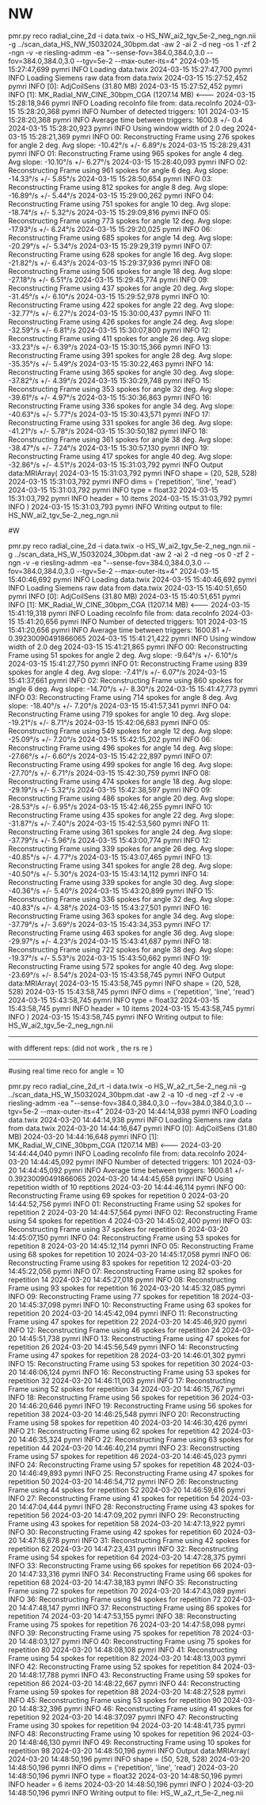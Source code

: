 # NW 

pmr.py reco radial_cine_2d -i data.twix -o HS_NW_ai2_tgv_5e-2_neg_ngn.nii -g ../scan_data_HS_NW_15032024_30bpm.dat -aw 2 -ai 2 -d neg -os 1  -zf 2 -ngn -v -e riesling-admm -ea "--sense-fov=384.0,384.0,3.0 --fov=384.0,384.0,3.0 --tgv=5e-2 --max-outer-its=4"
2024-03-15 15:27:47,699 pymri        INFO     Loading data.twix
2024-03-15 15:27:47,700 pymri        INFO     Loading Siemens raw data from data.twix
2024-03-15 15:27:52,452 pymri        INFO     [0]: AdjCoilSens (31.80 MB)
2024-03-15 15:27:52,452 pymri        INFO     [1]: MK_Radial_NW_CINE_30bpm_CGA (1207.14 MB) <---
2024-03-15 15:28:18,946 pymri        INFO     Loading recoInfo file from: data.recoInfo
2024-03-15 15:28:20,368 pymri        INFO     Number of detected triggers: 101
2024-03-15 15:28:20,368 pymri        INFO     Average time between triggers: 1600.8 +/- 0.4
2024-03-15 15:28:20,923 pymri        INFO     Using window width of 2.0 deg
2024-03-15 15:28:21,369 pymri        INFO     00: Reconstructing Frame using 276 spokes for angle 2 deg. Avg slope: -10.42°/s +/- 6.89°/s
2024-03-15 15:28:29,431 pymri        INFO     01: Reconstructing Frame using 965 spokes for angle 4 deg. Avg slope: -10.10°/s +/- 6.27°/s
2024-03-15 15:28:40,093 pymri        INFO     02: Reconstructing Frame using 961 spokes for angle 6 deg. Avg slope: -14.33°/s +/- 5.85°/s
2024-03-15 15:28:50,654 pymri        INFO     03: Reconstructing Frame using 812 spokes for angle 8 deg. Avg slope: -16.89°/s +/- 5.44°/s
2024-03-15 15:29:00,262 pymri        INFO     04: Reconstructing Frame using 751 spokes for angle 10 deg. Avg slope: -18.74°/s +/- 5.32°/s
2024-03-15 15:29:09,816 pymri        INFO     05: Reconstructing Frame using 773 spokes for angle 12 deg. Avg slope: -17.93°/s +/- 6.24°/s
2024-03-15 15:29:20,025 pymri        INFO     06: Reconstructing Frame using 685 spokes for angle 14 deg. Avg slope: -20.29°/s +/- 5.34°/s
2024-03-15 15:29:29,319 pymri        INFO     07: Reconstructing Frame using 628 spokes for angle 16 deg. Avg slope: -21.82°/s +/- 6.43°/s
2024-03-15 15:29:37,936 pymri        INFO     08: Reconstructing Frame using 506 spokes for angle 18 deg. Avg slope: -27.18°/s +/- 6.51°/s
2024-03-15 15:29:45,774 pymri        INFO     09: Reconstructing Frame using 437 spokes for angle 20 deg. Avg slope: -31.45°/s +/- 6.10°/s
2024-03-15 15:29:52,978 pymri        INFO     10: Reconstructing Frame using 422 spokes for angle 22 deg. Avg slope: -32.77°/s +/- 6.27°/s
2024-03-15 15:30:00,437 pymri        INFO     11: Reconstructing Frame using 426 spokes for angle 24 deg. Avg slope: -32.59°/s +/- 6.81°/s
2024-03-15 15:30:07,800 pymri        INFO     12: Reconstructing Frame using 411 spokes for angle 26 deg. Avg slope: -33.23°/s +/- 6.39°/s
2024-03-15 15:30:15,366 pymri        INFO     13: Reconstructing Frame using 391 spokes for angle 28 deg. Avg slope: -35.35°/s +/- 5.49°/s
2024-03-15 15:30:22,463 pymri        INFO     14: Reconstructing Frame using 365 spokes for angle 30 deg. Avg slope: -37.82°/s +/- 4.39°/s
2024-03-15 15:30:29,748 pymri        INFO     15: Reconstructing Frame using 353 spokes for angle 32 deg. Avg slope: -39.61°/s +/- 4.97°/s
2024-03-15 15:30:36,863 pymri        INFO     16: Reconstructing Frame using 336 spokes for angle 34 deg. Avg slope: -40.63°/s +/- 5.77°/s
2024-03-15 15:30:43,571 pymri        INFO     17: Reconstructing Frame using 331 spokes for angle 36 deg. Avg slope: -41.21°/s +/- 5.78°/s
2024-03-15 15:30:50,182 pymri        INFO     18: Reconstructing Frame using 361 spokes for angle 38 deg. Avg slope: -38.47°/s +/- 7.24°/s
2024-03-15 15:30:57,130 pymri        INFO     19: Reconstructing Frame using 417 spokes for angle 40 deg. Avg slope: -32.86°/s +/- 4.51°/s
2024-03-15 15:31:03,792 pymri        INFO     Output data:MRIArray(
2024-03-15 15:31:03,792 pymri        INFO       shape = (20, 528, 528)
2024-03-15 15:31:03,792 pymri        INFO       dims = ('repetition', 'line', 'read')
2024-03-15 15:31:03,792 pymri        INFO       type = float32
2024-03-15 15:31:03,792 pymri        INFO       header = 10 items
2024-03-15 15:31:03,792 pymri        INFO     )
2024-03-15 15:31:03,793 pymri        INFO     Writing output to file: HS_NW_ai2_tgv_5e-2_neg_ngn.nii


#W 


pmr.py reco radial_cine_2d -i data.twix -o HS_W_ai2_tgv_5e-2_neg_ngn.nii -g ../scan_data_HS_W_15032024_30bpm.dat -aw 2 -ai 2 -d neg -os 0  -zf 2 -ngn -v -e riesling-admm -ea "--sense-fov=384.0,384.0,3.0 --fov=384.0,384.0,3.0 --tgv=5e-2 --max-outer-its=4"
2024-03-15 15:40:46,692 pymri        INFO     Loading data.twix
2024-03-15 15:40:46,692 pymri        INFO     Loading Siemens raw data from data.twix
2024-03-15 15:40:51,650 pymri        INFO     [0]: AdjCoilSens (31.80 MB)
2024-03-15 15:40:51,651 pymri        INFO     [1]: MK_Radial_W_CINE_30bpm_CGA (1207.14 MB) <---
2024-03-15 15:41:19,318 pymri        INFO     Loading recoInfo file from: data.recoInfo
2024-03-15 15:41:20,656 pymri        INFO     Number of detected triggers: 101
2024-03-15 15:41:20,656 pymri        INFO     Average time between triggers: 1600.81 +/- 0.39230090491866065
2024-03-15 15:41:21,422 pymri        INFO     Using window width of 2.0 deg
2024-03-15 15:41:21,865 pymri        INFO     00: Reconstructing Frame using 51 spokes for angle 2 deg. Avg slope: -9.64°/s +/- 6.10°/s
2024-03-15 15:41:27,750 pymri        INFO     01: Reconstructing Frame using 839 spokes for angle 4 deg. Avg slope: -7.41°/s +/- 6.07°/s
2024-03-15 15:41:37,661 pymri        INFO     02: Reconstructing Frame using 860 spokes for angle 6 deg. Avg slope: -14.70°/s +/- 8.30°/s
2024-03-15 15:41:47,773 pymri        INFO     03: Reconstructing Frame using 714 spokes for angle 8 deg. Avg slope: -18.40°/s +/- 7.20°/s
2024-03-15 15:41:57,341 pymri        INFO     04: Reconstructing Frame using 719 spokes for angle 10 deg. Avg slope: -19.21°/s +/- 8.71°/s
2024-03-15 15:42:06,683 pymri        INFO     05: Reconstructing Frame using 549 spokes for angle 12 deg. Avg slope: -25.09°/s +/- 7.20°/s
2024-03-15 15:42:15,202 pymri        INFO     06: Reconstructing Frame using 496 spokes for angle 14 deg. Avg slope: -27.66°/s +/- 6.60°/s
2024-03-15 15:42:22,897 pymri        INFO     07: Reconstructing Frame using 499 spokes for angle 16 deg. Avg slope: -27.70°/s +/- 6.71°/s
2024-03-15 15:42:30,759 pymri        INFO     08: Reconstructing Frame using 474 spokes for angle 18 deg. Avg slope: -29.19°/s +/- 5.32°/s
2024-03-15 15:42:38,597 pymri        INFO     09: Reconstructing Frame using 486 spokes for angle 20 deg. Avg slope: -28.53°/s +/- 6.95°/s
2024-03-15 15:42:46,255 pymri        INFO     10: Reconstructing Frame using 435 spokes for angle 22 deg. Avg slope: -31.87°/s +/- 7.40°/s
2024-03-15 15:42:53,560 pymri        INFO     11: Reconstructing Frame using 361 spokes for angle 24 deg. Avg slope: -37.79°/s +/- 5.96°/s
2024-03-15 15:43:00,774 pymri        INFO     12: Reconstructing Frame using 339 spokes for angle 26 deg. Avg slope: -40.85°/s +/- 4.77°/s
2024-03-15 15:43:07,465 pymri        INFO     13: Reconstructing Frame using 341 spokes for angle 28 deg. Avg slope: -40.50°/s +/- 5.30°/s
2024-03-15 15:43:14,112 pymri        INFO     14: Reconstructing Frame using 339 spokes for angle 30 deg. Avg slope: -40.36°/s +/- 5.40°/s
2024-03-15 15:43:20,899 pymri        INFO     15: Reconstructing Frame using 336 spokes for angle 32 deg. Avg slope: -40.83°/s +/- 4.38°/s
2024-03-15 15:43:27,501 pymri        INFO     16: Reconstructing Frame using 363 spokes for angle 34 deg. Avg slope: -37.79°/s +/- 3.69°/s
2024-03-15 15:43:34,353 pymri        INFO     17: Reconstructing Frame using 463 spokes for angle 36 deg. Avg slope: -29.97°/s +/- 4.23°/s
2024-03-15 15:43:41,687 pymri        INFO     18: Reconstructing Frame using 722 spokes for angle 38 deg. Avg slope: -19.37°/s +/- 5.53°/s
2024-03-15 15:43:50,662 pymri        INFO     19: Reconstructing Frame using 572 spokes for angle 40 deg. Avg slope: -23.69°/s +/- 8.54°/s
2024-03-15 15:43:58,745 pymri        INFO     Output data:MRIArray(
2024-03-15 15:43:58,745 pymri        INFO       shape = (20, 528, 528)
2024-03-15 15:43:58,745 pymri        INFO       dims = ('repetition', 'line', 'read')
2024-03-15 15:43:58,745 pymri        INFO       type = float32
2024-03-15 15:43:58,745 pymri        INFO       header = 10 items
2024-03-15 15:43:58,745 pymri        INFO     )
2024-03-15 15:43:58,745 pymri        INFO     Writing output to file: HS_W_ai2_tgv_5e-2_neg_ngn.nii


_____
with different reps: 
(did not work , the rs re ) 


____
#using real time reco for angle = 10 

pmr.py reco radial_cine_2d_rt -i data.twix -o HS_W_a2_rt_5e-2_neg.nii -g ../scan_data_HS_W_15032024_30bpm.dat -aw 2 -a 10  -d neg  -zf 2 -v -e riesling-admm -ea "--sense-fov=384.0,384.0,3.0 --fov=384.0,384.0,3.0 --tgv=5e-2 --max-outer-its=4" 
2024-03-20 14:44:14,938 pymri        INFO     Loading data.twix
2024-03-20 14:44:14,938 pymri        INFO     Loading Siemens raw data from data.twix
2024-03-20 14:44:16,647 pymri        INFO     [0]: AdjCoilSens (31.80 MB)
2024-03-20 14:44:16,648 pymri        INFO     [1]: MK_Radial_W_CINE_30bpm_CGA (1207.14 MB) <---
2024-03-20 14:44:44,040 pymri        INFO     Loading recoInfo file from: data.recoInfo
2024-03-20 14:44:45,092 pymri        INFO     Number of detected triggers: 101
2024-03-20 14:44:45,092 pymri        INFO     Average time between triggers: 1600.81 +/- 0.39230090491866065
2024-03-20 14:44:45,658 pymri        INFO     Using repetition width of 10 reptitions
2024-03-20 14:44:46,114 pymri        INFO     00: Reconstructing Frame using 69 spokes for repetition 0
2024-03-20 14:44:52,756 pymri        INFO     01: Reconstructing Frame using 52 spokes for repetition 2
2024-03-20 14:44:57,564 pymri        INFO     02: Reconstructing Frame using 54 spokes for repetition 4
2024-03-20 14:45:02,400 pymri        INFO     03: Reconstructing Frame using 37 spokes for repetition 6
2024-03-20 14:45:07,150 pymri        INFO     04: Reconstructing Frame using 53 spokes for repetition 8
2024-03-20 14:45:12,114 pymri        INFO     05: Reconstructing Frame using 68 spokes for repetition 10
2024-03-20 14:45:17,058 pymri        INFO     06: Reconstructing Frame using 83 spokes for repetition 12
2024-03-20 14:45:22,056 pymri        INFO     07: Reconstructing Frame using 82 spokes for repetition 14
2024-03-20 14:45:27,018 pymri        INFO     08: Reconstructing Frame using 93 spokes for repetition 16
2024-03-20 14:45:32,085 pymri        INFO     09: Reconstructing Frame using 77 spokes for repetition 18
2024-03-20 14:45:37,098 pymri        INFO     10: Reconstructing Frame using 63 spokes for repetition 20
2024-03-20 14:45:42,094 pymri        INFO     11: Reconstructing Frame using 47 spokes for repetition 22
2024-03-20 14:45:46,920 pymri        INFO     12: Reconstructing Frame using 46 spokes for repetition 24
2024-03-20 14:45:51,738 pymri        INFO     13: Reconstructing Frame using 47 spokes for repetition 26
2024-03-20 14:45:56,549 pymri        INFO     14: Reconstructing Frame using 47 spokes for repetition 28
2024-03-20 14:46:01,302 pymri        INFO     15: Reconstructing Frame using 53 spokes for repetition 30
2024-03-20 14:46:06,124 pymri        INFO     16: Reconstructing Frame using 53 spokes for repetition 32
2024-03-20 14:46:11,003 pymri        INFO     17: Reconstructing Frame using 52 spokes for repetition 34
2024-03-20 14:46:15,767 pymri        INFO     18: Reconstructing Frame using 56 spokes for repetition 36
2024-03-20 14:46:20,646 pymri        INFO     19: Reconstructing Frame using 56 spokes for repetition 38
2024-03-20 14:46:25,548 pymri        INFO     20: Reconstructing Frame using 58 spokes for repetition 40
2024-03-20 14:46:30,426 pymri        INFO     21: Reconstructing Frame using 62 spokes for repetition 42
2024-03-20 14:46:35,324 pymri        INFO     22: Reconstructing Frame using 63 spokes for repetition 44
2024-03-20 14:46:40,214 pymri        INFO     23: Reconstructing Frame using 57 spokes for repetition 46
2024-03-20 14:46:45,023 pymri        INFO     24: Reconstructing Frame using 57 spokes for repetition 48
2024-03-20 14:46:49,893 pymri        INFO     25: Reconstructing Frame using 47 spokes for repetition 50
2024-03-20 14:46:54,712 pymri        INFO     26: Reconstructing Frame using 44 spokes for repetition 52
2024-03-20 14:46:59,616 pymri        INFO     27: Reconstructing Frame using 41 spokes for repetition 54
2024-03-20 14:47:04,444 pymri        INFO     28: Reconstructing Frame using 43 spokes for repetition 56
2024-03-20 14:47:09,202 pymri        INFO     29: Reconstructing Frame using 43 spokes for repetition 58
2024-03-20 14:47:13,922 pymri        INFO     30: Reconstructing Frame using 42 spokes for repetition 60
2024-03-20 14:47:18,678 pymri        INFO     31: Reconstructing Frame using 42 spokes for repetition 62
2024-03-20 14:47:23,431 pymri        INFO     32: Reconstructing Frame using 54 spokes for repetition 64
2024-03-20 14:47:28,375 pymri        INFO     33: Reconstructing Frame using 66 spokes for repetition 66
2024-03-20 14:47:33,316 pymri        INFO     34: Reconstructing Frame using 66 spokes for repetition 68
2024-03-20 14:47:38,183 pymri        INFO     35: Reconstructing Frame using 72 spokes for repetition 70
2024-03-20 14:47:43,089 pymri        INFO     36: Reconstructing Frame using 94 spokes for repetition 72
2024-03-20 14:47:48,147 pymri        INFO     37: Reconstructing Frame using 86 spokes for repetition 74
2024-03-20 14:47:53,155 pymri        INFO     38: Reconstructing Frame using 75 spokes for repetition 76
2024-03-20 14:47:58,098 pymri        INFO     39: Reconstructing Frame using 75 spokes for repetition 78
2024-03-20 14:48:03,127 pymri        INFO     40: Reconstructing Frame using 75 spokes for repetition 80
2024-03-20 14:48:08,108 pymri        INFO     41: Reconstructing Frame using 54 spokes for repetition 82
2024-03-20 14:48:13,003 pymri        INFO     42: Reconstructing Frame using 52 spokes for repetition 84
2024-03-20 14:48:17,788 pymri        INFO     43: Reconstructing Frame using 59 spokes for repetition 86
2024-03-20 14:48:22,667 pymri        INFO     44: Reconstructing Frame using 59 spokes for repetition 88
2024-03-20 14:48:27,528 pymri        INFO     45: Reconstructing Frame using 53 spokes for repetition 90
2024-03-20 14:48:32,396 pymri        INFO     46: Reconstructing Frame using 41 spokes for repetition 92
2024-03-20 14:48:37,097 pymri        INFO     47: Reconstructing Frame using 30 spokes for repetition 94
2024-03-20 14:48:41,735 pymri        INFO     48: Reconstructing Frame using 10 spokes for repetition 96
2024-03-20 14:48:46,130 pymri        INFO     49: Reconstructing Frame using 10 spokes for repetition 98
2024-03-20 14:48:50,196 pymri        INFO     Output data:MRIArray(
2024-03-20 14:48:50,196 pymri        INFO       shape = (50, 528, 528)
2024-03-20 14:48:50,196 pymri        INFO       dims = ('repetition', 'line', 'read')
2024-03-20 14:48:50,196 pymri        INFO       type = float32
2024-03-20 14:48:50,196 pymri        INFO       header = 6 items
2024-03-20 14:48:50,196 pymri        INFO     )
2024-03-20 14:48:50,196 pymri        INFO     Writing output to file: HS_W_a2_rt_5e-2_neg.nii
